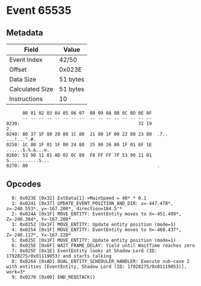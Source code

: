 # Event 65535

## Metadata

| Field           | Value    |
|-----------------|----------|
| Event Index     | 42/50    |
| Offset          | 0x023E   |
| Data Size       | 51 bytes |
| Calculated Size | 51 bytes |
| Instructions    | 10       |

```
      00 01 02 03 04 05 06 07  08 09 0A 0B 0C 0D 0E 0F
      -- -- -- -- -- -- -- --  -- -- -- -- -- -- -- --
0230:                                            32 19                2.
0240: 80 37 1F 80 20 80 1C 80  21 80 1F 00 22 80 23 80  .7.. ...!...".#.
0250: 1C 80 1F 01 1F 00 24 80  25 80 26 80 1F 01 6F 1E  ......$.%.&...o.
0260: 53 90 11 01 AD 02 0C 80  F8 FF FF 7F 53 90 11 01  S...........S...
0270: 00                                                .               
```

## Opcodes

```
  0: 0x023E [0x32] ExtData[1]->MainSpeed = 40* * 0.1
  1: 0x0241 [0x37] UPDATE_EVENT_POSITION_AND_DIR: x=-447.478*, z=-240.553*, y=-167.200*, direction=184.5°*
  2: 0x024A [0x1F] MOVE_ENTITY: EventEntity moves to X=-451.499*, Z=-240.384*, Y=-167.200*
  3: 0x0252 [0x1F] MOVE_ENTITY: Update entity position (mode=1)
  4: 0x0254 [0x1F] MOVE_ENTITY: EventEntity moves to X=-460.437*, Z=-240.117*, Y=-167.220*
  5: 0x025C [0x1F] MOVE_ENTITY: Update entity position (mode=1)
  6: 0x025E [0x6F] WAIT_FRAME_DELAY: Yield until WaitTime reaches zero
  7: 0x025F [0x1E] EventEntity looks at Shadow Lord (ID: 17928275/0x01119053) and starts talking
  8: 0x0264 [0xAD] DUAL_ENTITY_SCHEDULER_HANDLER: Execute sub-case 2 with entities [EventEntity, Shadow Lord (ID: 17928275/0x01119053)], work=3*
  9: 0x0270 [0x00] END_REQSTACK()
```
